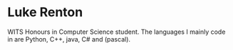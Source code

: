 # Luke Renton
WITS Honours in Computer Science student.
The languages I mainly code in are Python, C++, java, C# and (pascal). 
